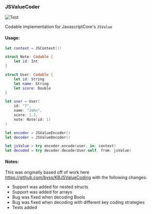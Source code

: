 ### JSValueCoder

![Test](https://github.com/theolampert/JSValueCoder/actions/workflows/swift.yml/badge.svg)

Codable implementation for JavascriptCore's `JSValue`

#### Usage:

```swift
let context = JSContext()!

struct Note: Codable {
    let id: Int
}

struct User: Codable {
    let id: String
    let name: String
    let score: Double
}

let user = User(
    id: "7",
    name: "John",
    score: 1.3,
    note: Note(id: 1)
)

let encoder = JSValueEncoder()
let decoder = JSValueDecoder()

let jsValue = try encoder.encode(user, in: context)
let decoded = try decoder.decode(User.self, from: jsValue)
```

#### Notes:

This was originally based off of work here https://github.com/byss/KBJSValueCoding with the following changes:

- Support was added for nested structs
- Support was added for arrays
- Bug was fixed when decoding Bools
- Bug was fixed when decoding with different key coding strategies
- Tests added
